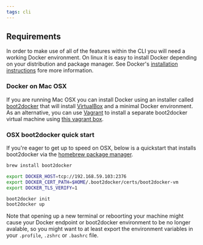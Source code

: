 ```yaml
---
tags: cli
---
```


## Requirements

In order to make use of all of the features within the CLI you will need
a working Docker environment. On linux it is easy to install Docker
depending on your distribution and package manager. See Docker's
[installation
instructions](https://docs.docker.com/installation/#installation) fore more information.

### Docker on Mac OSX

If you are running Mac OSX you can install Docker using an installer
called [boot2docker](https://docs.docker.com/installation/mac/) that
will install [VirtualBox](https://www.virtualbox.org/) and a minimal
Docker environment. As an alternative, you can use
[Vagrant](http://vagrantup.com) to install a separate boot2docker
virtual machine using [this vagrant box](https://github.com/mitchellh/boot2docker-vagrant-box).

### OSX boot2docker quick start

If you're eager to get up to speed on OSX, below is a quickstart that
installs boot2docker via the [homebrew package
manager](http://brew.sh/).

```sh
brew install boot2docker

export DOCKER_HOST=tcp://192.168.59.103:2376
export DOCKER_CERT_PATH=$HOME/.boot2docker/certs/boot2docker-vm
export DOCKER_TLS_VERIFY=1

boot2docker init
boot2docker up
```

Note that opening up a new terminal or reboorting your machine might
cause your Docker endpoint or boot2docker environment to be no longer
avalable, so you might want to at least export the environment variables
in your `.profile`, `.zshrc` or `.bashrc` file.

